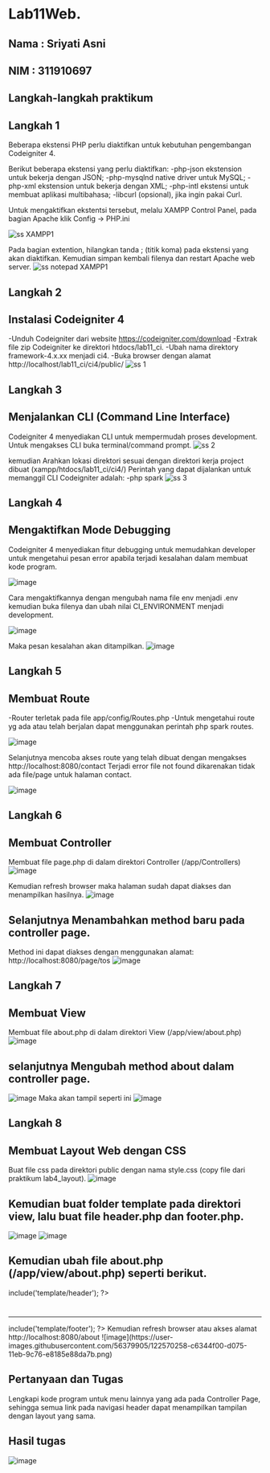 # Lab11Web.
## Nama : Sriyati Asni
## NIM : 311910697

## Langkah-langkah praktikum
## Langkah 1

Beberapa ekstensi PHP perlu diaktifkan untuk kebutuhan 
pengembangan Codeigniter 4.

Berikut beberapa ekstensi yang perlu diaktifkan:
-php-json ekstension untuk bekerja dengan JSON;
-php-mysqlnd native driver untuk MySQL;
-php-xml ekstension untuk bekerja dengan XML;
-php-intl ekstensi untuk membuat aplikasi multibahasa;
-libcurl (opsional), jika ingin pakai Curl.

Untuk mengaktifkan ekstentsi tersebut, melalu XAMPP Control Panel, pada bagian 
Apache klik Config -> PHP.ini

![ss XAMPP1](https://user-images.githubusercontent.com/56379905/121889995-0fb62e80-cd44-11eb-84e9-18e1a9a68aaa.png)

Pada bagian extention, hilangkan tanda ; (titik koma) pada ekstensi yang akan 
diaktifkan. Kemudian simpan kembali filenya dan restart Apache web server.
![ss notepad XAMPP1](https://user-images.githubusercontent.com/56379905/121890320-67ed3080-cd44-11eb-90db-3f8826262aca.png)

## Langkah 2
## Instalasi Codeigniter 4

-Unduh Codeigniter dari website https://codeigniter.com/download
-Extrak file zip Codeigniter ke direktori htdocs/lab11_ci.
-Ubah nama direktory framework-4.x.xx menjadi ci4.
-Buka browser dengan alamat http://localhost/lab11_ci/ci4/public/
![ss 1](https://user-images.githubusercontent.com/56379905/121890730-e053f180-cd44-11eb-85c8-8a7bfff9253d.png)

## Langkah 3
## Menjalankan CLI (Command Line Interface)

Codeigniter 4 menyediakan CLI untuk mempermudah proses development. Untuk 
mengakses CLI buka terminal/command prompt.
![ss 2](https://user-images.githubusercontent.com/56379905/121891151-5193a480-cd45-11eb-82c3-ec6720cef1a8.png)

kemudian Arahkan lokasi direktori sesuai dengan direktori kerja project dibuat 
(xampp/htdocs/lab11_ci/ci4/) 
Perintah yang dapat dijalankan untuk memanggil CLI Codeigniter adalah:
-php spark
![ss 3](https://user-images.githubusercontent.com/56379905/121891528-bf3fd080-cd45-11eb-81b2-1af7713e9540.png)

## Langkah  4
## Mengaktifkan Mode Debugging
Codeigniter 4 menyediakan fitur debugging untuk memudahkan developer untuk 
mengetahui pesan error apabila terjadi kesalahan dalam membuat kode program.

![image](https://user-images.githubusercontent.com/56379905/122571557-0d6f0f80-d077-11eb-99aa-7bff49efc250.png)

Cara mengaktifkannya dengan mengubah nama file env menjadi .env kemudian buka filenya dan ubah nilai CI_ENVIRONMENT menjadi development.

![image](https://user-images.githubusercontent.com/56379905/122568426-ee22b300-d073-11eb-8247-d7720117e84c.png)

Maka pesan kesalahan akan ditampilkan.
![image](https://user-images.githubusercontent.com/56379905/122568300-cf242100-d073-11eb-8333-d8ed28eee8d4.png)

## Langkah 5
## Membuat Route
-Router terletak pada file app/config/Routes.php
-Untuk mengetahui route yg ada atau telah berjalan dapat menggunakan perintah php spark routes.

![image](https://user-images.githubusercontent.com/56379905/122568679-33df7b80-d074-11eb-9834-dc7b2c48197d.png)

Selanjutnya mencoba akses route yang telah dibuat dengan mengakses http://localhost:8080/contact
Terjadi error file not found dikarenakan tidak ada file/page untuk halaman contact.

![image](https://user-images.githubusercontent.com/56379905/122568814-58d3ee80-d074-11eb-90b4-980fc4e4a9a9.png)

## Langkah 6
## Membuat Controller
Membuat file page.php di dalam direktori Controller (/app/Controllers)
![image](https://user-images.githubusercontent.com/56379905/122568954-799c4400-d074-11eb-9b9c-7314a55d4f19.png)

Kemudian refresh browser maka halaman sudah dapat diakses dan menampilkan hasilnya.
![image](https://user-images.githubusercontent.com/56379905/122569493-fd563080-d074-11eb-8cd2-0db0b95daf92.png)

## Selanjutnya Menambahkan method baru pada controller page.
Method ini dapat diakses dengan menggunakan alamat: http://localhost:8080/page/tos
![image](https://user-images.githubusercontent.com/56379905/122569579-15c64b00-d075-11eb-90f1-3dfedd8d6210.png)
## Langkah 7
## Membuat View
Membuat file about.php di dalam direktori View (/app/view/about.php)
![image](https://user-images.githubusercontent.com/56379905/122569711-37bfcd80-d075-11eb-8c36-58076867f407.png)
## selanjutnya Mengubah method about dalam controller page.
![image](https://user-images.githubusercontent.com/56379905/122569794-4c9c6100-d075-11eb-9ccb-d076a06f74a8.png)
Maka akan tampil seperti ini
![image](https://user-images.githubusercontent.com/56379905/122569861-5d4cd700-d075-11eb-8213-3dce07207dcf.png)
## Langkah 8
## Membuat Layout Web dengan CSS
Buat file css pada direktori public dengan nama style.css (copy file dari praktikum lab4_layout).
![image](https://user-images.githubusercontent.com/56379905/122569966-7b1a3c00-d075-11eb-8615-b714f7c4a652.png)
## Kemudian buat folder template pada direktori view, lalu buat file header.php dan footer.php.
![image](https://user-images.githubusercontent.com/56379905/122570040-9127fc80-d075-11eb-8fd6-65aed6f30a53.png)
![image](https://user-images.githubusercontent.com/56379905/122570068-97b67400-d075-11eb-8946-94ec0d25f35e.png)
## Kemudian ubah file about.php (/app/view/about.php) seperti berikut.

<?= $this->include('template/header'); ?>
<h1><?= $title; ?></h1>
<hr>
<p><?= $content; ?></p>
<?= $this->include('template/footer'); ?>
Kemudian refresh browser atau akses alamat http://localhost:8080/about
![image](https://user-images.githubusercontent.com/56379905/122570258-c6344f00-d075-11eb-9c76-e8185e88da7b.png)

## Pertanyaan dan Tugas
Lengkapi kode program untuk menu lainnya yang ada pada Controller Page, sehingga semua link pada navigasi header dapat menampilkan tampilan dengan layout yang sama.

## Hasil tugas
![image](https://user-images.githubusercontent.com/56379905/122570822-507cb300-d076-11eb-985e-961d9f9ec10f.png)

